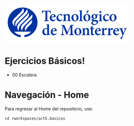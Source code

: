 
![Tec de Monterrey](images/logotecmty.png)
# Ejercicios Básicos!

- 00 Escalera

# Navegación - Home
Para regresar al Home del repositorio, use:

```
cd /workspaces/act5.basicos
```
